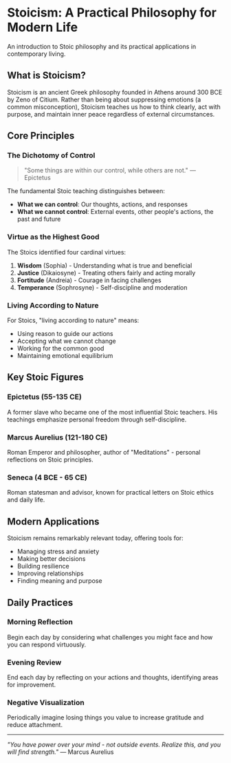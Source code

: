 # Stoicism: A Practical Philosophy for Modern Life

An introduction to Stoic philosophy and its practical applications in contemporary living.

## What is Stoicism?

Stoicism is an ancient Greek philosophy founded in Athens around 300 BCE by Zeno of Citium. Rather than being about suppressing emotions (a common misconception), Stoicism teaches us how to think clearly, act with purpose, and maintain inner peace regardless of external circumstances.

## Core Principles

### **The Dichotomy of Control**
> "Some things are within our control, while others are not."
> — Epictetus

The fundamental Stoic teaching distinguishes between:
- **What we can control**: Our thoughts, actions, and responses
- **What we cannot control**: External events, other people's actions, the past and future

### **Virtue as the Highest Good**
The Stoics identified four cardinal virtues:
1. **Wisdom** (Sophia) - Understanding what is true and beneficial
2. **Justice** (Dikaiosyne) - Treating others fairly and acting morally
3. **Fortitude** (Andreia) - Courage in facing challenges
4. **Temperance** (Sophrosyne) - Self-discipline and moderation

### **Living According to Nature**
For Stoics, "living according to nature" means:
- Using reason to guide our actions
- Accepting what we cannot change
- Working for the common good
- Maintaining emotional equilibrium

## Key Stoic Figures

### **Epictetus (55-135 CE)**
A former slave who became one of the most influential Stoic teachers. His teachings emphasize personal freedom through self-discipline.

### **Marcus Aurelius (121-180 CE)**
Roman Emperor and philosopher, author of "Meditations" - personal reflections on Stoic principles.

### **Seneca (4 BCE - 65 CE)**
Roman statesman and advisor, known for practical letters on Stoic ethics and daily life.

## Modern Applications

Stoicism remains remarkably relevant today, offering tools for:
- Managing stress and anxiety
- Making better decisions
- Building resilience
- Improving relationships
- Finding meaning and purpose

## Daily Practices

### **Morning Reflection**
Begin each day by considering what challenges you might face and how you can respond virtuously.

### **Evening Review**
End each day by reflecting on your actions and thoughts, identifying areas for improvement.

### **Negative Visualization**
Periodically imagine losing things you value to increase gratitude and reduce attachment.

---

*"You have power over your mind - not outside events. Realize this, and you will find strength."* — Marcus Aurelius

